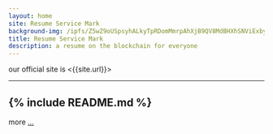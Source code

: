 ```yaml
---
layout: home
site: Resume Service Mark
background-img: /ipfs/Z5wZ9oUSpsyhALkyTpRDomMmrpAhXjB9QV8MdBHXhSNViExbyqjedvYsJ5jkJ6LUiL4ccx/focus.jpg
title: Resume Service Mark
description: a resume on the blockchain for everyone
---
```


our official site is <{{site.url}}>

----
{% include README.md %}
----

more <a href="{{site.search_url}}=!g+inurl:%22...%22">...</a>

